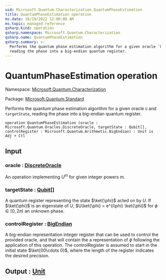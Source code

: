 ```yaml
---
uid: Microsoft.Quantum.Characterization.QuantumPhaseEstimation
title: QuantumPhaseEstimation operation
ms.date: 10/19/2022 12:00:00 AM
ms.topic: managed-reference
qsharp.kind: operation
qsharp.namespace: Microsoft.Quantum.Characterization
qsharp.name: QuantumPhaseEstimation
qsharp.summary: >-
  Performs the quantum phase estimation algorithm for a given oracle `U` and `targetState`,
  reading the phase into a big-endian quantum register.
---
```


# QuantumPhaseEstimation operation

Namespace: [Microsoft.Quantum.Characterization](xref:Microsoft.Quantum.Characterization)

Package: [Microsoft.Quantum.Standard](https://nuget.org/packages/Microsoft.Quantum.Standard)


Performs the quantum phase estimation algorithm for a given oracle `U` and `targetState`,reading the phase into a big-endian quantum register.

```qsharp
operation QuantumPhaseEstimation (oracle : Microsoft.Quantum.Oracles.DiscreteOracle, targetState : Qubit[], controlRegister : Microsoft.Quantum.Arithmetic.BigEndian) : Unit is Adj + Ctl
```


## Input

### oracle : [DiscreteOracle](xref:Microsoft.Quantum.Oracles.DiscreteOracle)

An operation implementing $U^m$ for given integer powers m.


### targetState : [Qubit](xref:microsoft.quantum.qsharp.valueliterals#qubit-literals)[]

A quantum register representing the state $\ket{\phi}$ acted on by $U$. If $\ket{\phi}$ is aneigenstate of $U$, $U\ket{\phi} = e^{i\phi} \ket{\phi}$ for $\phi \in [0, 2\pi)$ an unknown phase.


### controlRegister : [BigEndian](xref:Microsoft.Quantum.Arithmetic.BigEndian)

A big-endian representation integer register that can be usedto control the provided oracle, and that will contain the a representation of $\phi$ followingthe application of this operation. The controlRegister is assumed to start in the initialstate $\ket{00\cdots 0}$, where the length of the register indicates the desired precision.



## Output : [Unit](xref:microsoft.quantum.qsharp.valueliterals#unit-literal)

